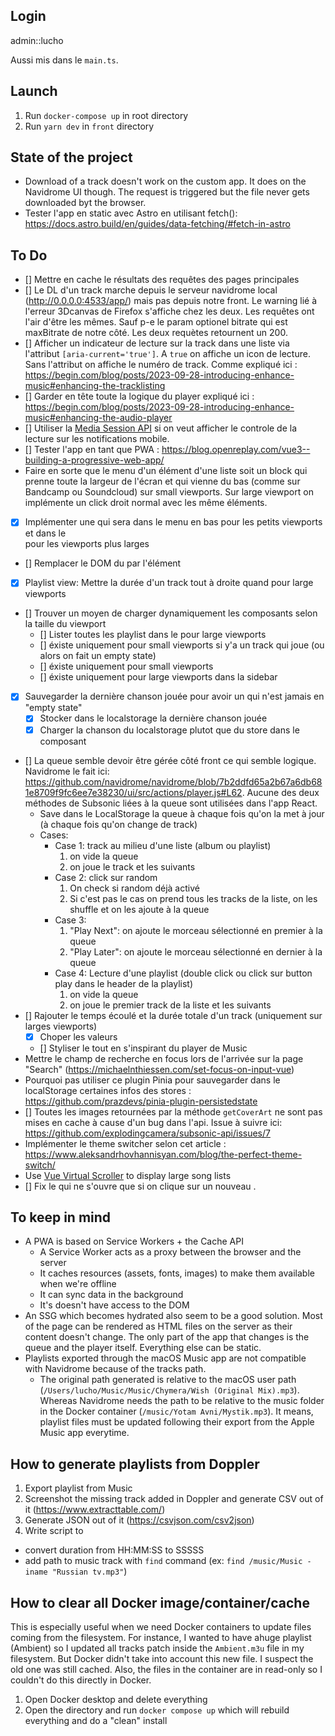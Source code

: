 ## Login
admin::lucho

Aussi mis dans le `main.ts`.

## Launch
1. Run `docker-compose up` in root directory
2. Run `yarn dev` in `front` directory

## State of the project
- Download of a track doesn't work on the custom app. It does on the Navidrome UI though. The request is triggered but the file never gets downloaded byt the browser.
- Tester l'app en static avec Astro en utilisant fetch(): https://docs.astro.build/en/guides/data-fetching/#fetch-in-astro

## To Do
- [] Mettre en cache le résultats des requêtes des pages principales
- [] Le DL d'un track marche depuis le serveur navidrome local (http://0.0.0.0:4533/app/) mais pas depuis notre front. Le warning lié à l'erreur 3Dcanvas de Firefox s'affiche chez les deux. Les requêtes ont l'air d'être les mêmes. Sauf p-e le param optionel bitrate qui est maxBitrate de notre côté. Les deux requètes retournent un 200.
- [] Afficher un indicateur de lecture sur la track dans une liste via l'attribut `[aria-current='true']`. A `true` on affiche un icon de lecture. Sans l'attribut on affiche le numéro de track. Comme expliqué ici : https://begin.com/blog/posts/2023-09-28-introducing-enhance-music#enhancing-the-tracklisting
- [] Garder en tête toute la logique du player expliqué ici : https://begin.com/blog/posts/2023-09-28-introducing-enhance-music#enhancing-the-audio-player
- [] Utiliser la [Media Session API](https://developer.mozilla.org/en-US/docs/Web/API/Media_Session_API) si on veut afficher le controle de la lecture sur les notifications mobile.
- [] Tester l'app en tant que PWA : https://blog.openreplay.com/vue3--building-a-progressive-web-app/
- Faire en sorte que le menu d'un élément d'une liste soit un block qui prenne toute la largeur de l'écran et qui vienne du bas (comme sur Bandcamp ou Soundcloud) sur small viewports. Sur large viewport on implémente un click droit normal avec les même éléments.
- [x] Implémenter une <SearchBar> qui sera dans le menu en bas pour les petits viewports et dans le <main> pour les viewports plus larges
- [] Remplacer le DOM du <Drawer> par l'élément <Dialog> natif: https://developer.mozilla.org/en-US/docs/Web/HTML/Element/dialog#usage_notes
- [x] Playlist view: Mettre la durée d'un track tout à droite quand pour large viewports
- [] Trouver un moyen de charger dynamiquement les composants selon la taille du viewport
  - [] Lister toutes les playlist dans le <MainNav> pour large viewports
  - [] <Player> éxiste uniquement pour small viewports si y'a un track qui joue (ou alors on fait un empty state)
  - [] <Drawer> éxiste uniquement pour small viewports
  - [] <SearchBar> éxiste uniquement pour large viewports dans la sidebar
- [x] Sauvegarder la dernière chanson jouée pour avoir un <Player> qui n'est jamais en "empty state"
  - [x] Stocker dans le localstorage la dernière chanson jouée
  - [x] Charger la chanson du localstorage plutot que du store dans le composant <Player>
- [] La queue semble devoir être gérée côté front ce qui semble logique. Navidrome le fait ici: https://github.com/navidrome/navidrome/blob/7b2ddfd65a2b67a6db681e8709f9fc6ee7e38230/ui/src/actions/player.js#L62. Aucune des deux méthodes de Subsonic liées à la queue sont utilisées dans l'app React.
  - Save dans le LocalStorage la queue à chaque fois qu'on la met à jour (à chaque fois qu'on change de track)
  - Cases:
    - Case 1: track au milieu d'une liste (album ou playlist)
      1. on vide la queue
      2. on joue le track et les suivants
    - Case 2: click sur random 
      1. On check si random déjà activé
      2. Si c'est pas le cas on prend tous les tracks de la liste, on les shuffle et on les ajoute à la queue
    - Case 3:
      1. "Play Next": on ajoute le morceau sélectionné en premier à la queue
      2. "Play Later": on ajoute le morceau sélectionné en dernier à la queue
    - Case 4: Lecture d'une playlist (double click ou click sur button play dans le header de la playlist)
      1. on vide la queue
      2. on joue le premier track de la liste et les suivants
- [] Rajouter le temps écoulé et la durée totale d'un track (uniquement sur larges viewports)
  - [x] Choper les valeurs
  - [] Styliser le tout en s'inspirant du player de Music
- Mettre le champ de recherche en focus lors de l'arrivée sur la page "Search" (https://michaelnthiessen.com/set-focus-on-input-vue)
- Pourquoi pas utiliser ce plugin Pinia pour sauvegarder dans le localStorage certaines infos des stores : https://github.com/prazdevs/pinia-plugin-persistedstate
- [] Toutes les images retournées par la méthode `getCoverArt` ne sont pas mises en cache à cause d'un bug dans l'api. Issue à suivre ici: https://github.com/explodingcamera/subsonic-api/issues/7
- Implémenter le theme switcher selon cet article : https://www.aleksandrhovhannisyan.com/blog/the-perfect-theme-switch/
- Use [Vue Virtual Scroller](https://github.com/Akryum/vue-virtual-scroller/blob/master/packages/vue-virtual-scroller/README.md) to display large song lists
- [] Fix le <Drawer> qui ne s'ouvre que si on clique sur un nouveau <Song>.

## To keep in mind
- A PWA is based on Service Workers + the Cache API
  - A Service Worker acts as a proxy between the browser and the server
  - It caches resources (assets, fonts, images) to make them available when we're offline
  - It can sync data in the background
  - It's doesn't have access to the DOM
- An SSG which becomes hydrated also seem to be a good solution. Most of the page can be rendered as HTML files on the server as their content doesn't change. The only part of the app that changes is the queue and the player itself. Everything else can be static.
- Playlists exported through the macOS Music app are not compatible with Navidrome because of the tracks path.
  - The original path generated is relative to the macOS user path (`/Users/lucho/Music/Music/Chymera/Wish (Original Mix).mp3`). Whereas Navidrome needs the path to be relative to the music folder in the Docker container (`/music/Yotam Avni/Mystik.mp3`). It means, playlist files must be updated following their export from the Apple Music app everytime.

## How to generate playlists from Doppler
1. Export playlist from Music
2. Screenshot the missing track added in Doppler and generate CSV out of it (https://www.extracttable.com/)
3. Generate JSON out of it (https://csvjson.com/csv2json)
4. Write script to
  - convert duration from HH:MM:SS to SSSSS
  - add path to music track with `find` command (ex: `find /music/Music -iname "Russian tv.mp3"`)

## How to clear all Docker image/container/cache
This is especially useful when we need Docker containers to update files coming from the filesystem. For instance, I wanted to have ahuge playlist (Ambient) so I updated all tracks patch inside the `Ambient.m3u` file in my filesystem. But Docker didn't take into account this new file. I suspect the old one was still cached. Also, the files in the container are in read-only so I couldn't do this directly in Docker.

1. Open Docker desktop and delete everything
2. Open the directory and run `docker compose up` which will rebuild everything and do a "clean" install